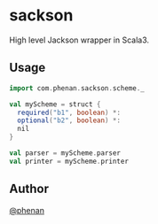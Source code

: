 # sackson

High level Jackson wrapper in Scala3.

## Usage

```scala
import com.phenan.sackson.scheme._

val myScheme = struct {
  required("b1", boolean) *: 
  optional("b2", boolean) *:
  nil
}

val parser = myScheme.parser
val printer = myScheme.printer
```

## Author

[@phenan](https://twitter.com/phenan)
